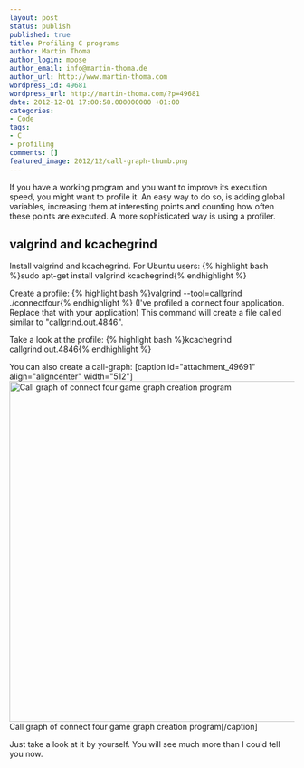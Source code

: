 ```yaml
---
layout: post
status: publish
published: true
title: Profiling C programs
author: Martin Thoma
author_login: moose
author_email: info@martin-thoma.de
author_url: http://www.martin-thoma.com
wordpress_id: 49681
wordpress_url: http://martin-thoma.com/?p=49681
date: 2012-12-01 17:00:58.000000000 +01:00
categories:
- Code
tags:
- C
- profiling
comments: []
featured_image: 2012/12/call-graph-thumb.png
---
```

If you have a working program and you want to improve its execution speed, you might want to profile it. An easy way to do so, is adding global variables, increasing them at interesting points and counting how often these points are executed. A more sophisticated way is using a profiler.

<h2>valgrind and kcachegrind</h2>
Install valgrind and kcachegrind. For Ubuntu users:
{% highlight bash %}sudo apt-get install valgrind kcachegrind{% endhighlight %}

Create a profile:
{% highlight bash %}valgrind --tool=callgrind ./connectfour{% endhighlight %}
(I've profiled a connect four application. Replace that with your application)
This command will create a file called similar to "callgrind.out.4846".

Take a look at the profile:
{% highlight bash %}kcachegrind callgrind.out.4846{% endhighlight %}

You can also create a call-graph:
[caption id="attachment_49691" align="aligncenter" width="512"]<a href="http://martin-thoma.com/wp-content/uploads/2012/11/call-graph2.png"><img src="http://martin-thoma.com/wp-content/uploads/2012/11/call-graph2.png" alt="Call graph of connect four game graph creation program" title="Call graph of connect four game graph creation program" width="512" height="601" class="size-full wp-image-49691" /></a> Call graph of connect four game graph creation program[/caption]

Just take a look at it by yourself. You will see much more than I could tell you now.
